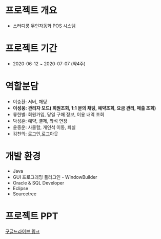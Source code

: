 # 프로젝트 개요
* 스터디룸 무인자동화 POS 시스템

# 프로젝트 기간
* 2020-06-12 ~ 2020-07-07 (약4주)
  
# 역할분담
* 이승환: 서버, 채팅
* **이성웅: 관리자 모드( 회원조회, 1:1 문의 채팅, 예약조회, 요금 관리, 매출 조회)**
* 류한별: 회원가입, 당일 구매 정보, 이용 내역 조회
* 박성훈: 예약, 결제, 좌석 연장
* 윤종운: 사물함, 개인석 이동, 퇴실
* 김천의: 로그인,로그아웃

# 개발 환경
* Java
* GUI 프로그래밍 플러그인 - WindowBuilder
* Oracle & SQL Developer
* Eclipse
* Sourcetree

# 프로젝트 PPT
[구글드라이브 링크](https://drive.google.com/file/d/16I4prTlB9GrKROZAk3_2X-Z_UGgBjc0i/view?usp=sharing)
